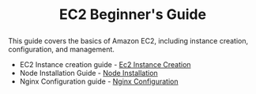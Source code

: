 # <p align="center">EC2 Beginner's Guide</p>

This guide covers the basics of Amazon EC2, including instance creation, configuration, and management.<br>
 * EC2 Instance creation guide - [Ec2 Instance Creation](ec2%20Instance/ec2_instance_creation.md)
 * Node Installation Guide - [Node Installation](ec2%20Instance/Node_Installation.md)
 * Nginx Configuration guide - [Nginx Configuration](ec2%20Instance/nginx_configuration.md)
